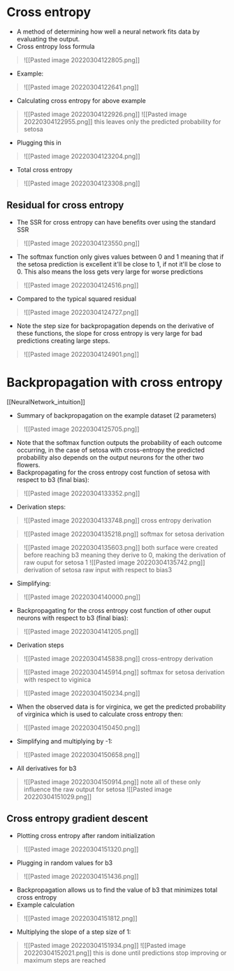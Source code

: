 # Cross entropy
- A method of determining how well a neural network fits data by evaluating the output.
- Cross entropy loss formula
>![[Pasted image 20220304122805.png]]
- Example:
>![[Pasted image 20220304122641.png]]
- Calculating cross entropy for above example
>![[Pasted image 20220304122926.png]]
>![[Pasted image 20220304122955.png]]
this leaves only the predicted probability for setosa
- Plugging this in
>![[Pasted image 20220304123204.png]]
- Total cross entropy
>![[Pasted image 20220304123308.png]]
## Residual for cross entropy
- The SSR for cross entropy can	have benefits over using the standard SSR
>![[Pasted image 20220304123550.png]]
- The softmax function only gives values between 0 and 1 meaning that if the setosa prediction is excellent it'll be close to 1, if not it'll be close to 0. This also means the loss gets very large for worse predictions
>![[Pasted image 20220304124516.png]]
- Compared to the typical squared residual
>![[Pasted image 20220304124727.png]]
- Note the step size for backpropagation depends on the derivative of these functions, the slope for cross entropy is very large for bad predictions creating large steps.
>![[Pasted image 20220304124901.png]]

# Backpropagation with cross entropy
[[NeuralNetwork_intuition]]
- Summary of backpropagation on the example dataset (2 parameters)
>![[Pasted image 20220304125705.png]]
- Note that the softmax function outputs the probability of each outcome occurring, in the case of setosa with cross-entropy the predicted probability also depends on the output neurons for the other two flowers. 
- Backpropagating for the cross entropy cost function of setosa with respect to b3 (final bias):
>![[Pasted image 20220304133352.png]]
- Derivation steps:

>![[Pasted image 20220304133748.png]]
cross entropy derivation

>![[Pasted image 20220304135218.png]]
softmax for setosa derivation

>![[Pasted image 20220304135603.png]]
both surface were created before reaching b3 meaning they derive to 0, making the derivation of raw ouput for setosa 1
>![[Pasted image 20220304135742.png]]
derivation of setosa raw input with respect to bias3

- Simplifying:
>![[Pasted image 20220304140000.png]]

- Backpropagating for the cross entropy cost function of other ouput neurons with respect to b3 (final bias):
>![[Pasted image 20220304141205.png]]
- Derivation steps

>![[Pasted image 20220304145838.png]]
cross-entropy derivation

>![[Pasted image 20220304145914.png]]
softmax for setosa derivation with respect to viginica

>![[Pasted image 20220304150234.png]]

- When the observed data is for virginica, we get the predicted probability of virginica which is used to calculate cross entropy then:

>![[Pasted image 20220304150450.png]]

- Simplifying and multiplying by -1:

>![[Pasted image 20220304150658.png]]
- All derivatives for b3

>![[Pasted image 20220304150914.png]]
note all of these only influence the raw output for setosa
>![[Pasted image 20220304151029.png]]

## Cross entropy gradient descent
- Plotting cross entropy after random initialization
>![[Pasted image 20220304151320.png]]
- Plugging in random values for b3
>![[Pasted image 20220304151436.png]]
- Backpropagation allows us to find the value of b3 that minimizes total cross entropy
- Example calculation
>![[Pasted image 20220304151812.png]]
- Multiplying the slope of a step size of 1:
>![[Pasted image 20220304151934.png]]
>![[Pasted image 20220304152021.png]]
this is done until predictions stop improving or maximum steps are reached